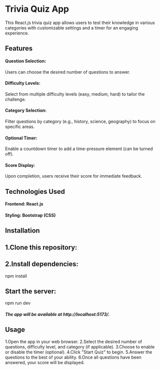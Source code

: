 # Trivia Quiz App

This React.js trivia quiz app allows users to test their knowledge in various categories with customizable settings and a timer for an engaging experience.

## Features
#### Question Selection:
Users can choose the desired number of questions to answer.
#### Difficulty Levels:
Select from multiple difficulty levels (easy, medium, hard) to tailor the challenge.
#### Category Selection:
Filter questions by category (e.g., history, science, geography) to focus on specific areas.
#### Optional Timer:
Enable a countdown timer to add a time-pressure element (can be turned off).
#### Score Display:
Upon completion, users receive their score for immediate feedback.

## Technologies Used
#### Frontend: React.js
#### Styling: Bootstrap (CSS)

## Installation
## 1.Clone this repository:

## 2.Install dependencies:

npm install

## Start the  server:
npm run dev

##### The app will be available at http://localhost:5173/.
## Usage
1.Open the app in your web browser.
2.Select the desired number of questions, difficulty level, and category (if applicable).
3.Choose to enable or disable the timer (optional).
4.Click "Start Quiz" to begin.
5.Answer the questions to the best of your ability.
6.Once all questions have been answered, your score will be displayed.